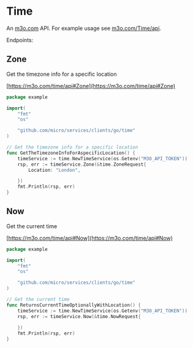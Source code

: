 # Time

An [m3o.com](https://m3o.com) API. For example usage see [m3o.com/Time/api](https://m3o.com/Time/api).

Endpoints:

## Zone

Get the timezone info for a specific location


[https://m3o.com/time/api#Zone](https://m3o.com/time/api#Zone)

```go
package example

import(
	"fmt"
	"os"

	"github.com/micro/services/clients/go/time"
)

// Get the timezone info for a specific location
func GetTheTimezoneInfoForAspecificLocation() {
	timeService := time.NewTimeService(os.Getenv("M3O_API_TOKEN"))
	rsp, err := timeService.Zone(&time.ZoneRequest{
		Location: "London",

	})
	fmt.Println(rsp, err)
}
```
## Now

Get the current time


[https://m3o.com/time/api#Now](https://m3o.com/time/api#Now)

```go
package example

import(
	"fmt"
	"os"

	"github.com/micro/services/clients/go/time"
)

// Get the current time
func ReturnsCurrentTimeOptionallyWithLocation() {
	timeService := time.NewTimeService(os.Getenv("M3O_API_TOKEN"))
	rsp, err := timeService.Now(&time.NowRequest{
		
	})
	fmt.Println(rsp, err)
}
```
